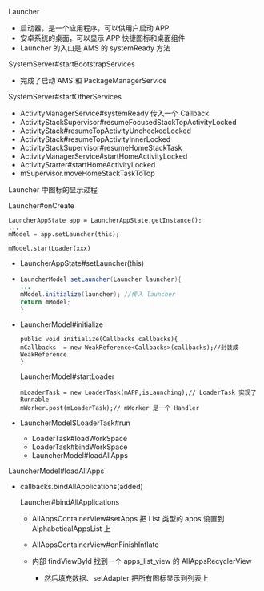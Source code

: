 Launcher 

- 启动器，是一个应用程序，可以供用户启动 APP
- 安卓系统的桌面，可以显示 APP 快捷图标和桌面组件
- Launcher 的入口是 AMS 的 systemReady 方法



SystemServer#startBootstrapServices

- 完成了启动 AMS 和 PackageManagerService

SystemServer#startOtherServices

- ActivityManagerService#systemReady 传入一个 Callback
- ActivityStackSupervisor#resumeFocusedStackTopActivityLocked
- ActivityStack#resumeTopActivityUncheckedLocked
- ActivityStack#resumeTopActivityInnerLocked
- ActivityStackSupervisor#resumeHomeStackTask
- ActivityManagerService#startHomeActivityLocked
- ActivityStarter#startHomeActivityLocked
- mSupervisor.moveHomeStackTaskToTop







Launcher 中图标的显示过程

Launcher#onCreate

```
LauncherAppState app = LauncherAppState.getInstance();
...
mModel = app.setLauncher(this);
...
mModel.startLoader(xxx)
```



- LauncherAppState#setLauncher(this)

- ```java
  LauncherModel setLauncher(Launcher launcher){
  ...
  mModel.initialize(launcher); //传入 launcher
  return mModel;
  }
  ```

- LauncherModel#initialize

  ```
  public void initialize(Callbacks callbacks){
  mCallbacks  = new WeakReference<Callbacks>(callbacks);//封装成 WeakReference
  }
  ```

  

  LauncherModel#startLoader

  ```
  mLoaderTask = new LoaderTask(mAPP,isLaunching);// LoaderTask 实现了 Runnable
  mWorker.post(mLoaderTask);// mWorker 是一个 Handler
  ```

- LauncherModel$LoaderTask#run

  - LoaderTask#loadWorkSpace
  - LoaderTask#bindWorkSpace
  - LauncherModel#loadAllApps

LauncherModel#loadAllApps

- callbacks.bindAllApplications(added)

  

  Launcher#bindAllApplications

  - AllAppsContainerView#setApps 把 List<AppInfo> 类型的 apps 设置到 AlphabeticalAppsList 上
  - AllAppsContainerView#onFinishInflate 

  - 内部 findViewById 找到一个 apps_list_view 的 AllAppsRecyclerView
    - 然后填充数据、setAdapter 把所有图标显示到列表上

  
